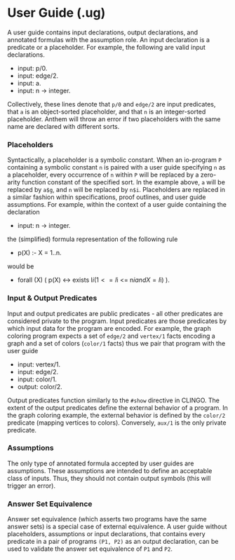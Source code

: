 # User Guide (.ug)

A user guide contains input declarations, output declarations, and annotated formulas with the assumption role. An input declaration is a predicate or a placeholder. For example, the following are valid input declarations.

* input: p/0.
* input: edge/2.
* input: a.
* input: n -> integer.

Collectively, these lines denote that `p/0` and `edge/2` are input predicates, that `a` is an object-sorted placeholder, and that `n` is an integer-sorted placeholder. Anthem will throw an error if two placeholders with the same name are declared with different sorts.

### Placeholders

Syntactically, a placeholder is a symbolic constant. When an io-program `P` containing a symbolic constant `n` is paired with a user guide specifying `n` as a placeholder, every occurrence of `n` within `P` will be replaced by a zero-arity function constant of the specified sort. In the example above, `a` will be replaced by `a$g`, and `n` will be replaced by `n$i`. Placeholders are replaced in a similar fashion within specifications, proof outlines, and user guide assumptions. For example, within the context of a user guide containing the declaration

* input: n -> integer.

the (simplified) formula representation of the following rule

* p(X) :- X = 1..n.

would be

* forall (X) ( p(X) <-> exists I$i (1 <= I$i <= n$i and X = I$i) ).

### Input & Output Predicates

Input and output predicates are public predicates - all other predicates are considered private to the program. Input predicates are those predicates by which input data for the program are encoded. For example, the graph coloring program expects a set of `edge/2` and `vertex/1` facts encoding a graph and a set of colors (`color/1` facts) thus we pair that program with the user guide

* input: vertex/1.
* input: edge/2.
* input: color/1.
* output: color/2.

Output predicates function similarly to the `#show` directive in CLINGO. The extent of the output predicates define the external behavior of a program. In the graph coloring example, the external behavior is defined by the `color/2` predicate (mapping vertices to colors). Conversely, `aux/1` is the only private predicate.

### Assumptions

The only type of annotated formula accepted by user guides are assumptions. These assumptions are intended to define an acceptable class of inputs. Thus, they should not contain output symbols (this will trigger an error).

### Answer Set Equivalence

Answer set equivalence (which asserts two programs have the same answer sets) is a special case of external equivalence. A user guide without placeholders, assumptions or input declarations, that contains every predicate in a pair of programs `(P1, P2)` as an output declaration, can be used to validate the answer set equivalence of `P1` and `P2`.
